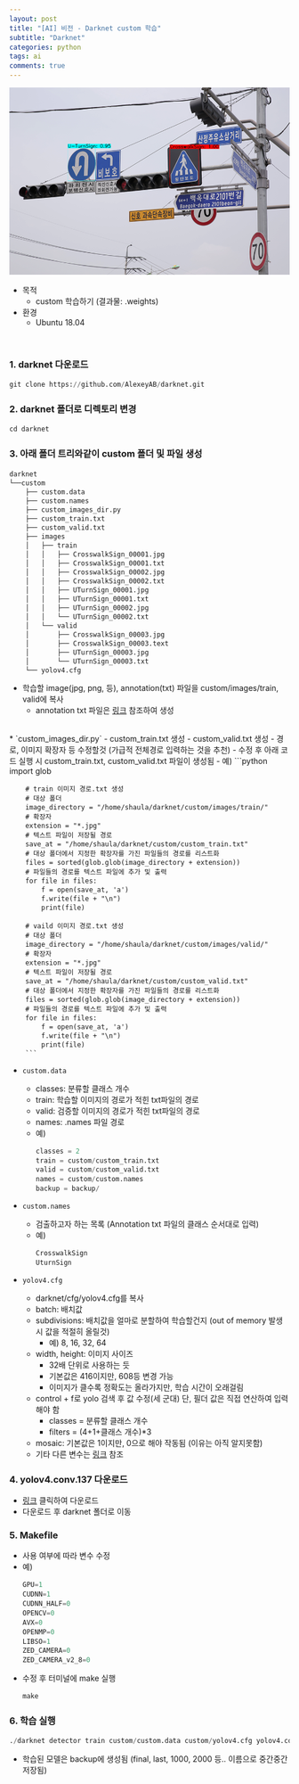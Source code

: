 ```yaml
---
layout: post
title: "[AI] 비전 - Darknet custom 학습"
subtitle: "Darknet"
categories: python
tags: ai
comments: true
---
```


![Image](https://github.com/JeongJaeyoung0/JeongJaeyoung0.github.io/blob/master/assets/img/ai/Sign.png?raw=true)

* 목적
    * custom 학습하기 (결과물: .weights)
* 환경
    * Ubuntu 18.04

<br>

### 1. darknet 다운로드
```python
git clone https://github.com/AlexeyAB/darknet.git
```

### 2. darknet 폴더로 디렉토리 변경
```python
cd darknet
```

### 3. 아래 폴더 트리와같이 custom 폴더 및 파일 생성
```
darknet
└──custom
    ├── custom.data
    ├── custom.names
    ├── custom_images_dir.py
    ├── custom_train.txt
    ├── custom_valid.txt
    ├── images
    │   ├── train
    │   │   ├── CrosswalkSign_00001.jpg
    │   │   ├── CrosswalkSign_00001.txt
    │   │   ├── CrosswalkSign_00002.jpg
    │   │   ├── CrosswalkSign_00002.txt
    │   │   ├── UTurnSign_00001.jpg
    │   │   ├── UTurnSign_00001.txt
    │   │   ├── UTurnSign_00002.jpg
    │   │   └── UTurnSign_00002.txt
    │   └── valid
    │       ├── CrosswalkSign_00003.jpg
    │       ├── CrosswalkSign_00003.text
    │       ├── UTurnSign_00003.jpg
    │       └── UTurnSign_00003.txt
    └── yolov4.cfg
```

* 학습할 image(jpg, png, 등), annotation(txt) 파일을 custom/images/train, valid에 복사
    - annotation txt 파일은 [링크](https://jeongjaeyoung0.github.io/python/2021/08/12/PA-02_Annotation/) 참조하여 생성
<br>
* `custom_images_dir.py`
    - custom_train.txt 생성
    - custom_valid.txt 생성
    - 경로, 이미지 확장자 등 수정할것 (가급적 전체경로 입력하는 것을 추천)
    - 수정 후 아래 코드 실행 시 custom_train.txt, custom_valid.txt 파일이 생성됨
    - 예)
        ```python
        import glob

        # train 이미지 경로.txt 생성
        # 대상 폴더
        image_directory = "/home/shaula/darknet/custom/images/train/"
        # 확장자
        extension = "*.jpg"
        # 텍스트 파일이 저장될 경로
        save_at = "/home/shaula/darknet/custom/custom_train.txt"
        # 대상 폴더에서 지정한 확장자를 가진 파일들의 경로를 리스트화
        files = sorted(glob.glob(image_directory + extension))
        # 파일들의 경로를 텍스트 파일에 추가 및 출력
        for file in files:
            f = open(save_at, 'a')
            f.write(file + "\n")
            print(file)

        # vaild 이미지 경로.txt 생성
        # 대상 폴더
        image_directory = "/home/shaula/darknet/custom/images/valid/"
        # 확장자
        extension = "*.jpg"
        # 텍스트 파일이 저장될 경로
        save_at = "/home/shaula/darknet/custom/custom_valid.txt"
        # 대상 폴더에서 지정한 확장자를 가진 파일들의 경로를 리스트화
        files = sorted(glob.glob(image_directory + extension))
        # 파일들의 경로를 텍스트 파일에 추가 및 출력
        for file in files:
            f = open(save_at, 'a')
            f.write(file + "\n")
            print(file)
        ```

* `custom.data`
    - classes: 분류할 클래스 개수
    - train: 학습할 이미지의 경로가 적힌 txt파일의 경로
    - valid: 검증할 이미지의 경로가 적힌 txt파일의 경로
    - names: .names 파일 경로
    - 예)
        ```python
        classes = 2
        train = custom/custom_train.txt
        valid = custom/custom_valid.txt
        names = custom/custom.names
        backup = backup/
        ```

* `custom.names`
    - 검출하고자 하는 목록 (Annotation txt 파일의 클래스 순서대로 입력)
    - 예)
        ```python
        CrosswalkSign
        UturnSign
        ```

* `yolov4.cfg`
    - darknet/cfg/yolov4.cfg를 복사
    - batch: 배치값
    - subdivisions: 배치값을 얼마로 분할하여 학습할건지 (out of memory 발생시 값을 적절히 올릴것)
        - 예) 8, 16, 32, 64
    - width, height: 이미지 사이즈
        - 32배 단위로 사용하는 듯
        - 기본값은 416이지만, 608등 변경 가능
        - 이미지가 클수록 정확도는 올라가지만, 학습 시간이 오래걸림
    - control + f로 yolo 검색 후 값 수정(세 군대) 단, 필더 값은 직접 연산하여 입력해야 함
        - classes = 분류할 클래스 개수
        - filters = (4+1+클래스 개수)*3
    - mosaic: 기본값은 1이지만, 0으로 해야 작동됨 (이유는 아직 알지못함)
    - 기타 다른 변수는 [링크](https://eehoeskrap.tistory.com/370) 참조

### 4. yolov4.conv.137 다운로드
* [링크](https://github.com/AlexeyAB/darknet#:~:text=cfg%20(162%20MB)%3A-,yolov4.conv.137,-(Google%20drive%20mirror)) 클릭하여 다운로드
* 다운로드 후 darknet 폴더로 이동

### 5. Makefile
* 사용 여부에 따라 변수 수정
* 예)
    ```python
    GPU=1
    CUDNN=1
    CUDNN_HALF=0
    OPENCV=0
    AVX=0
    OPENMP=0
    LIBSO=1
    ZED_CAMERA=0
    ZED_CAMERA_v2_8=0
    ```
* 수정 후 터미널에 make 실행
    ```python
    make
    ```

### 6. 학습 실행
```python
./darknet detector train custom/custom.data custom/yolov4.cfg yolov4.conv.137
```
* 학습된 모델은 backup에 생성됨 (final, last, 1000, 2000 등.. 이름으로 중간중간 저장됨)